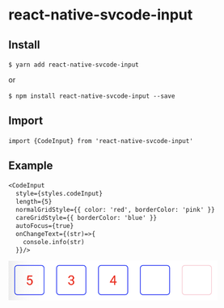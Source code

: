# react-native-svcode-input

## Install

`$ yarn add react-native-svcode-input`

or

`$ npm install react-native-svcode-input --save`

## Import

`import {CodeInput} from 'react-native-svcode-input'`

## Example

```
<CodeInput
  style={styles.codeInput}
  length={5}
  normalGridStyle={{ color: 'red', borderColor: 'pink' }}
  careGridStyle={{ borderColor: 'blue' }} 
  autoFocus={true}
  onChangeText={(str)=>{
    console.info(str)
  }}/>
```

![](./example.png)

